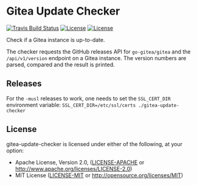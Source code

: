 # Gitea Update Checker

[![Travis Build
Status](https://travis-ci.org/vbrandl/gitea-update-checker.svg?branch=master)](https://travis-ci.org/vbrandl/gitea-update-checker)
[![License](https://img.shields.io/badge/license-MIT-green.svg)](https://github.com/vbrandl/gitea-update-checker/blob/master/LICENSE-MIT)
[![License](https://img.shields.io/badge/license-Apache-green.svg)](https://github.com/vbrandl/gitea-update-checker/blob/master/LICENSE-APACHE)

Check if a Gitea instance is up-to-date.

The checker requests the GitHub releases API for `go-gitea/gitea` and the `/api/v1/version` endpoint on a Gitea
instance. The version numbers are parsed, compared and the result is printed.

## Releases

For the `-musl` releases to work, one needs to set the `SSL_CERT_DIR` environment variable: `SSL_CERT_DIR=/etc/ssl/certs
./gitea-update-checker`

## License

gitea-update-checker is licensed under either of the following, at your option:

 * Apache License, Version 2.0, ([LICENSE-APACHE](LICENSE-APACHE) or http://www.apache.org/licenses/LICENSE-2.0)
 * MIT License ([LICENSE-MIT](LICENSE-MIT) or http://opensource.org/licenses/MIT)
